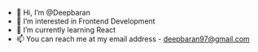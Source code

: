 - 👋 Hi, I’m @Deepbaran
- 👀 I’m interested in Frontend Development
- 🌱 I’m currently learning React
- 📫 You can reach me at my email address - deepbaran97@gmail.com

<!--- - 💞️ I’m looking to collaborate on ... --->

<!---
Deepbaran/Deepbaran is a ✨ special ✨ repository because its `README.md` (this file) appears on your GitHub profile.
You can click the Preview link to take a look at your changes.
--->

